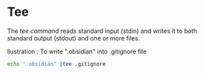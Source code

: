 
# Tee

The _tee command_ reads standard input (stdin) and writes it to both standard output (stdout) and one or more files.

llustration : To write ".obsidian" into .gitignore file

```bash
echo ".obsidian" |tee .gitignore
```

